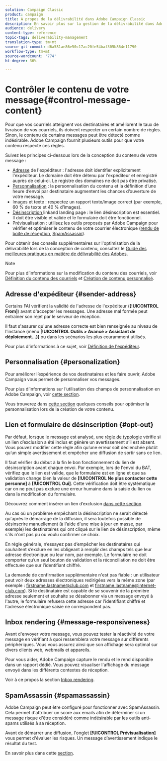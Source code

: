 ```yaml
---
solution: Campaign Classic
product: campaign
title: A propos de la délivrabilité dans Adobe Campaign Classic
description: En savoir plus sur la gestion de la délivrabilité dans Adobe Campaign Classic.
audience: delivery
content-type: reference
topic-tags: deliverability-management
translation-type: tm+mt
source-git-commit: d6a581ae86e50c17ac20fe54baf305b864e11790
workflow-type: tm+mt
source-wordcount: '774'
ht-degree: 36%

---
```



# Contrôler le contenu de votre message{#control-message-content}

Pour que vos courriels atteignent vos destinataires et améliorent le taux de livraison de vos courriels, ils doivent respecter un certain nombre de règles. Sinon, le contenu de certains messages peut être détecté comme indésirable. Adobe Campaign fournit plusieurs outils pour que votre contenu respecte ces règles.

Suivez les principes ci-dessous lors de la conception du contenu de votre message :

* [Adresse](#sender-address) de l&#39;expéditeur : l&#39;adresse doit identifier explicitement l&#39;expéditeur. Le domaine doit être détenu par l&#39;expéditeur et enregistré auprès de celui-ci. Le registre des domaines ne doit pas être privatisé.
* [Personnalisation](#personalization) : la personnalisation du contenu et la définition d’une heure d’envoi par destinataire augmentent les chances d’ouverture de votre message.
* Images et texte : respectez un rapport texte/image correct (par exemple, 60 % de texte et 40 % d’images).
* [Désinscription ](#opt-out) linkand landing page : le lien désinscription est essentiel. Il doit être visible et valide et le formulaire doit être fonctionnel.
* Prévisualisation : utilisez les outils proposés par Adobe Campaign pour vérifier et optimiser le contenu de votre courrier électronique ([rendu de boîte de réception](#message-responsiveness), [SpamAssassin](#spamassassin)).

Pour obtenir des conseils supplémentaires sur l&#39;optimisation de la délivrabilité lors de la conception de contenu, consultez le [Guide des meilleures pratiques en matière de délivrabilité des Adobes](https://experienceleague.adobe.com/docs/deliverability-learn/deliverability-best-practice-guide/content-best-practices-for-optimal-delivery.html).

>[!NOTE]
>
>Pour plus d’informations sur la modification du contenu des courriels, voir [Définition du contenu des courriels](../../delivery/using/defining-the-email-content.md) et [Création de contenu personnalisé](../../delivery/using/design-and-personalize.md).

## Adresse d&#39;expéditeur {#sender-address}

Certains FAI vérifient la validité de l&#39;adresse de l&#39;expéditeur (**[!UICONTROL From]**) avant d&#39;accepter les messages. Une adresse mal formée peut entraîner son rejet par le serveur de réception.

Il faut s&#39;assurer qu&#39;une adresse correcte est bien renseignée au niveau de l&#39;instance (menu **[!UICONTROL Outils > Avancé > Assistant de déploiement...)]** ou dans les scénarios les plus couramment utilisés.

Pour plus d&#39;informations à ce sujet, voir [Définition de l&#39;expéditeur](../../delivery/using/defining-the-email-content.md).

## Personnalisation      {#personalization}

Pour améliorer l’expérience de vos destinataires et les faire ouvrir, Adobe Campaign vous permet de personnaliser vos messages.

Pour plus d’informations sur l’utilisation des champs de personnalisation en Adobe Campaign, voir [cette section](../../delivery/using/personalization-fields.md).

Vous trouverez dans [cette section](../../delivery/using/design-and-personalize.md#optimize-personalization) quelques conseils pour optimiser la personnalisation lors de la création de votre contenu.

## Lien et formulaire de désinscription {#opt-out}

Par défaut, lorsque le message est analysé, une [règle de typologie](../../delivery/using/steps-validating-the-delivery.md#validation-process-with-typologies) vérifie si un lien d’exclusion a été inclus et génère un avertissement s’il est absent. Vous pouvez modifier cette règle afin qu’une erreur soit déclenchée plutôt qu’un simple avertissement et empêcher une diffusion de sortir sans ce lien.

Il faut vérifier du début à la fin le bon fonctionnement du lien de désinscription avant chaque envoi. Par exemple, lors de l&#39;envoi du BAT, vérifiez que le lien est valide, que le formulaire est en ligne et que sa validation change bien la valeur de **[!UICONTROL Ne plus contacter cette personne]** à **[!UICONTROL Oui]**. Cette vérification doit être systématique car on ne peut pas exclure une erreur humaine dans la saisie du lien ou dans la modification du formulaire.

Découvrez comment insérer un lien d’exclusion [dans cette section](../../delivery/using/personalization-blocks.md#personalization-blocks-example).

Au cas où un problème empêchant la désinscription ne serait détecté qu&#39;après le démarrage de la diffusion, il sera toutefois possible de désinscrire manuellement (à l&#39;aide d&#39;une mise à jour en masse, par exemple) les destinataires qui ont cliqué sur le lien de désinscription, même s&#39;ils n&#39;ont pas pu ou voulu confirmer ce choix.

En règle générale, n’essayez pas d’empêcher les destinataires qui souhaitent s’exclure en les obligeant à remplir des champs tels que leur adresse électronique ou leur nom, par exemple. Le formulaire ne doit comporter qu’un seul bouton de validation et la réconciliation ne doit être effectuée que sur l’identifiant chiffré.

La demande de confirmation supplémentaire n&#39;est pas fiable : un utilisateur peut voir deux adresses électroniques redirigées vers la même zone (par exemple : firstname.lastname@club.com et firstname.lastname@internet-club.com). Si le destinataire est capable de se souvenir de la première adresse seulement et souhaite se désabonner via un message envoyé à l&#39;autre, le formulaire refusera cette adresse car l&#39;identifiant chiffré et l&#39;adresse électronique saisie ne correspondent pas.

## Inbox rendering {#message-responsiveness}

Avant d&#39;envoyer votre message, vous pouvez tester la réactivité de votre message en vérifiant à quoi ressemblera votre message sur différents périphériques. Vous vous assurez ainsi que son affichage sera optimal sur divers clients web, webmails et appareils.

Pour vous aider, Adobe Campaign capture le rendu et le rend disponible dans un rapport dédié. Vous pouvez visualiser l&#39;affichage du message envoyé dans les différents contextes de réception.

Voir à ce propos la section [Inbox rendering](../../delivery/using/inbox-rendering.md).

## SpamAssassin {#spamassassin}

Adobe Campaign peut être configuré pour fonctionner avec SpamAssassin. Cela permet d&#39;attribuer un score aux emails afin de déterminer si un message risque d&#39;être considéré comme indésirable par les outils anti-spams utilisés à sa réception.

Avant de démarrer une diffusion, l&#39;onglet **[!UICONTROL Prévisualisation]** vous permet d&#39;évaluer les risques. Un message d’avertissement indique le résultat du test.

En savoir plus dans cette [section](../../delivery/using/spamassassin.md).